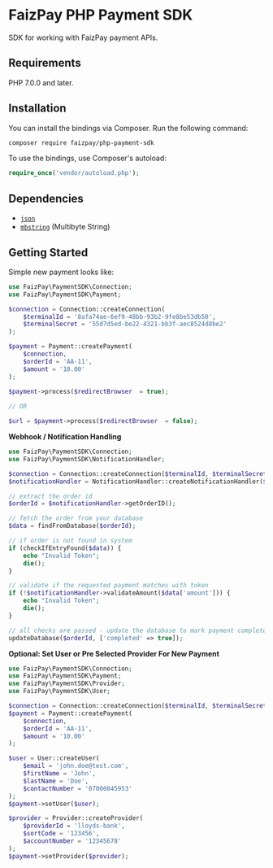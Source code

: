 FaizPay PHP Payment SDK
=======
SDK for working with FaizPay payment APIs.

Requirements
------------
PHP 7.0.0 and later.

Installation
------------

You can install the bindings via Composer. Run the following command:

```bash
composer require faizpay/php-payment-sdk
```

To use the bindings, use Composer's autoload:

```php
require_once('vendor/autoload.php');
```

Dependencies
------------
-   [`json`](https://secure.php.net/manual/en/book.json.php)
-   [`mbstring`](https://secure.php.net/manual/en/book.mbstring.php) (Multibyte String)


Getting Started
------------
Simple new payment looks like:

```php
use FaizPay\PaymentSDK\Connection;
use FaizPay\PaymentSDK\Payment;

$connection = Connection::createConnection(
    $terminalId = '8afa74ae-6ef9-48bb-93b2-9fe8be53db50',
    $terminalSecret = '55d7d5ed-be22-4321-bb3f-aec8524d8be2'
);

$payment = Payment::createPayment(
    $connection,
    $orderId = 'AA-11', 
    $amount = '10.00'
);
 
$payment->process($redirectBrowser  = true);

// OR

$url = $payment->process($redirectBrowser  = false);
```

__Webhook / Notification Handling__

```php
use FaizPay\PaymentSDK\Connection;
use FaizPay\PaymentSDK\NotificationHandler;

$connection = Connection::createConnection($terminalId, $terminalSecret);
$notificationHandler = NotificationHandler::createNotificationHandler($connection, $token = $_POST['token']);

// extract the order id
$orderId = $notificationHandler->getOrderID();

// fetch the order from your database
$data = findFromDatabase($orderId);

// if order is not found in system
if (checkIfEntryFound($data)) {
    echo "Invalid Token";
    die();
}

// validate if the requested payment matches with token
if (!$notificationHandler->validateAmount($data['amount'])) {
    echo "Invalid Token";
    die();
}

// all checks are passed - update the database to mark payment complete
updateDatabase($orderId, ['completed' => true]);
```

__Optional: Set User or Pre Selected Provider For New Payment__

```php
use FaizPay\PaymentSDK\Connection;
use FaizPay\PaymentSDK\Payment;
use FaizPay\PaymentSDK\Provider;
use FaizPay\PaymentSDK\User;

$connection = Connection::createConnection($terminalId, $terminalSecret);
$payment = Payment::createPayment(
    $connection,
    $orderId = 'AA-11', 
    $amount = '10.00'
);

$user = User::createUser(
    $email = 'john.doe@test.com',
    $firstName = 'John',
    $lastName = 'Doe',
    $contactNumber = '07000845953'
);
$payment->setUser($user);

$provider = Provider::createProvider(
    $providerId = 'lloyds-bank',
    $sortCode = '123456',
    $accountNumber = '12345678'
);
$payment->setProvider($provider);
```
